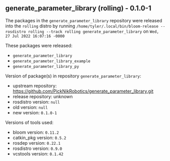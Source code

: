 ## generate_parameter_library (rolling) - 0.1.0-1

The packages in the `generate_parameter_library` repository were released into the `rolling` distro by running `/home/tyler/.local/bin/bloom-release --rosdistro rolling --track rolling generate_parameter_library` on `Wed, 27 Jul 2022 16:07:16 -0000`

These packages were released:
- `generate_parameter_library`
- `generate_parameter_library_example`
- `generate_parameter_library_py`

Version of package(s) in repository `generate_parameter_library`:

- upstream repository: https://github.com/PickNikRobotics/generate_parameter_library.git
- release repository: unknown
- rosdistro version: `null`
- old version: `null`
- new version: `0.1.0-1`

Versions of tools used:

- bloom version: `0.11.2`
- catkin_pkg version: `0.5.2`
- rosdep version: `0.22.1`
- rosdistro version: `0.9.0`
- vcstools version: `0.1.42`


